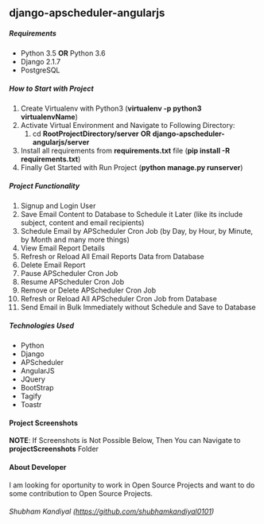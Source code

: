 ## django-apscheduler-angularjs

##### **Requirements**
* Python 3.5 **OR** Python 3.6
* Django 2.1.7 
* PostgreSQL

##### **How to Start with Project**
1. Create Virtualenv with Python3 (__virtualenv -p python3 virtualenvName__) 
2. Activate Virtual Environment and Navigate to Following Directory:
	1. cd __RootProjectDirectory/server__ **OR** __django-apscheduler-angularjs/server__ 
3. Install all requirements from **requirements.txt** file (__pip install -R requirements.txt__)
4. Finally Get Started with Run Project (__python manage.py runserver__)

##### **Project Functionality**
1. Signup and Login User
2. Save Email Content to Database to Schedule it Later (like its include subject, content and email recipients)
3. Schedule Email by APScheduler Cron Job (by Day, by Hour, by Minute, by Month and many more things)
4. View Email Report Details
5. Refresh or Reload All Email Reports Data from Database
6. Delete Email Report
7. Pause APScheduler Cron Job
8. Resume APScheduler Cron Job
8. Remove or Delete APScheduler Cron Job
9. Refresh or Reload All APScheduler Cron Job from Database
10. Send Email in Bulk Immediately without Schedule and Save to Database

##### **Technologies Used**
* Python
* Django 
* APScheduler
* AngularJS 
* JQuery
* BootStrap
* Tagify
* Toastr

#### **Project Screenshots**

__NOTE__: If Screenshots is Not Possible Below, Then You can Navigate to __projectScreenshots__ Folder 

#### **About Developer**

I am looking for oportunity to work in Open Source Projects and want to do some contribution to Open Source Projects. 


###### Shubham Kandiyal (https://github.com/shubhamkandiyal0101)
